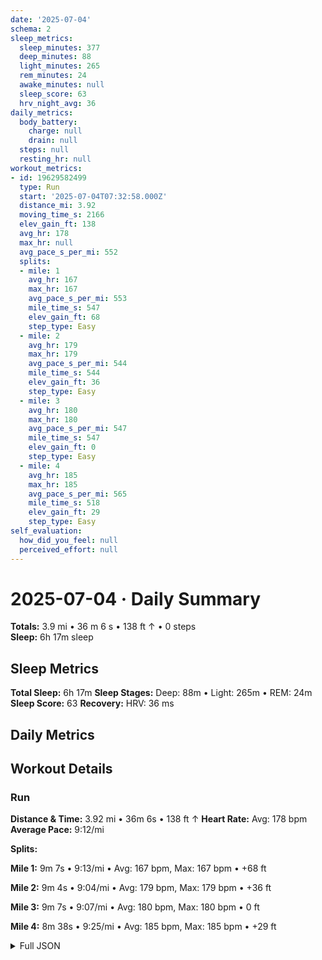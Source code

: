 ```yaml
---
date: '2025-07-04'
schema: 2
sleep_metrics:
  sleep_minutes: 377
  deep_minutes: 88
  light_minutes: 265
  rem_minutes: 24
  awake_minutes: null
  sleep_score: 63
  hrv_night_avg: 36
daily_metrics:
  body_battery:
    charge: null
    drain: null
  steps: null
  resting_hr: null
workout_metrics:
- id: 19629582499
  type: Run
  start: '2025-07-04T07:32:58.000Z'
  distance_mi: 3.92
  moving_time_s: 2166
  elev_gain_ft: 138
  avg_hr: 178
  max_hr: null
  avg_pace_s_per_mi: 552
  splits:
  - mile: 1
    avg_hr: 167
    max_hr: 167
    avg_pace_s_per_mi: 553
    mile_time_s: 547
    elev_gain_ft: 68
    step_type: Easy
  - mile: 2
    avg_hr: 179
    max_hr: 179
    avg_pace_s_per_mi: 544
    mile_time_s: 544
    elev_gain_ft: 36
    step_type: Easy
  - mile: 3
    avg_hr: 180
    max_hr: 180
    avg_pace_s_per_mi: 547
    mile_time_s: 547
    elev_gain_ft: 0
    step_type: Easy
  - mile: 4
    avg_hr: 185
    max_hr: 185
    avg_pace_s_per_mi: 565
    mile_time_s: 518
    elev_gain_ft: 29
    step_type: Easy
self_evaluation:
  how_did_you_feel: null
  perceived_effort: null
---
```

# 2025-07-04 · Daily Summary
**Totals:** 3.9 mi • 36 m 6 s • 138 ft ↑ • 0 steps  
**Sleep:** 6h 17m sleep

## Sleep Metrics
**Total Sleep:** 6h 17m
**Sleep Stages:** Deep: 88m • Light: 265m • REM: 24m
**Sleep Score:** 63
**Recovery:** HRV: 36 ms

## Daily Metrics

## Workout Details
### Run
**Distance & Time:** 3.92 mi • 36m 6s • 138 ft ↑
**Heart Rate:** Avg: 178 bpm
**Average Pace:** 9:12/mi

**Splits:**

**Mile 1:** 9m 7s • 9:13/mi • Avg: 167 bpm, Max: 167 bpm • +68 ft

**Mile 2:** 9m 4s • 9:04/mi • Avg: 179 bpm, Max: 179 bpm • +36 ft

**Mile 3:** 9m 7s • 9:07/mi • Avg: 180 bpm, Max: 180 bpm • 0 ft

**Mile 4:** 8m 38s • 9:25/mi • Avg: 185 bpm, Max: 185 bpm • +29 ft



<details>
<summary>Full JSON</summary>

```json
{
  "date": "2025-07-04",
  "schema": 2,
  "sleep_metrics": {
    "sleep_minutes": 377,
    "deep_minutes": 88,
    "light_minutes": 265,
    "rem_minutes": 24,
    "awake_minutes": null,
    "sleep_score": 63,
    "hrv_night_avg": 36
  },
  "daily_metrics": {
    "body_battery": {
      "charge": null,
      "drain": null
    },
    "steps": null,
    "resting_hr": null
  },
  "workout_metrics": [
    {
      "id": 19629582499,
      "type": "Run",
      "start": "2025-07-04T07:32:58.000Z",
      "distance_mi": 3.92,
      "moving_time_s": 2166,
      "elev_gain_ft": 138,
      "avg_hr": 178,
      "max_hr": null,
      "avg_pace_s_per_mi": 552,
      "splits": [
        {
          "mile": 1,
          "avg_hr": 167,
          "max_hr": 167,
          "avg_pace_s_per_mi": 553,
          "mile_time_s": 547,
          "elev_gain_ft": 68,
          "step_type": "Easy"
        },
        {
          "mile": 2,
          "avg_hr": 179,
          "max_hr": 179,
          "avg_pace_s_per_mi": 544,
          "mile_time_s": 544,
          "elev_gain_ft": 36,
          "step_type": "Easy"
        },
        {
          "mile": 3,
          "avg_hr": 180,
          "max_hr": 180,
          "avg_pace_s_per_mi": 547,
          "mile_time_s": 547,
          "elev_gain_ft": 0,
          "step_type": "Easy"
        },
        {
          "mile": 4,
          "avg_hr": 185,
          "max_hr": 185,
          "avg_pace_s_per_mi": 565,
          "mile_time_s": 518,
          "elev_gain_ft": 29,
          "step_type": "Easy"
        }
      ]
    }
  ],
  "self_evaluation": {
    "how_did_you_feel": null,
    "perceived_effort": null
  }
}
```
</details>

